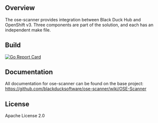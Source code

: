 ## Overview

The ose-scanner provides integration between Black Duck Hub and OpenShift v3. Three components are part of the solution, and each has an independent make file.

## Build
[![Go Report Card](https://goreportcard.com/badge/github.com/blackducksoftware/ose-scanner)](https://goreportcard.com/report/github.com/blackducksoftware/ose-scanner)

## Documentation

All documentation for ose-scanner can be found on the base project: https://github.com/blackducksoftware/ose-scanner/wiki/OSE-Scanner

## License

Apache License 2.0




